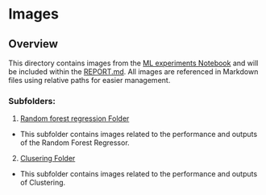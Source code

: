 # Images

## Overview
This directory contains images from the [ML experiments Notebook](../src/ML_experiments.ipynb) and will be included within the [REPORT.md](REPORT.md). All images are referenced in Markdown files using relative paths for easier management.

### Subfolders:

1. [Random forest regression Folder](img/rfr/)

- This subfolder contains images related to the performance and outputs of the Random Forest Regressor.

2. [Clusering Folder](img/Clustering)

- This subfolder contains images related to the performance and outputs of Clustering.




